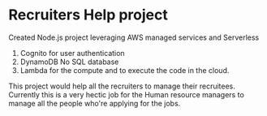 # Recruiters Help project
Created Node.js project leveraging AWS managed services and Serverless
1. Cognito for user authentication
2. DynamoDB No SQL database
3. Lambda for the compute and to execute the code in the cloud.

This project would help all the recruiters to manage their recruitees. Currently this is a very hectic job for the Human resource managers to manage all the people who're applying for the jobs.
# 
